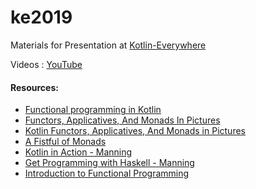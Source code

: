 # ke2019

Materials for Presentation at [Kotlin-Everywhere](https://evand.com/events/kotlin-everywhere)

Videos : [YouTube](https://www.youtube.com/playlist?list=PLT2xIm2X7W7inMr__YgqSSXpk77D69khz)

#### Resources:
* [Functional programming in Kotlin](https://kotlinlang.org/docs/tutorials/kotlin-for-py/functional-programming.html)
* [Functors, Applicatives, And Monads In Pictures](http://adit.io/posts/2013-04-17-functors,_applicatives,_and_monads_in_pictures.html)
* [Kotlin Functors, Applicatives, And Monads in Pictures](https://hackernoon.com/kotlin-functors-applicatives-and-monads-in-pictures-part-1-3-c47a1b1ce251)
* [A Fistful of Monads](http://learnyouahaskell.com/a-fistful-of-monads)
* [Kotlin in Action - Manning](https://www.manning.com/books/kotlin-in-action)
* [Get Programming with Haskell - Manning](https://www.manning.com/books/get-programming-with-haskell)
* [Introduction to Functional Programming](https://www.goodreads.com/book/show/3791460-introduction-to-functional-programming)
